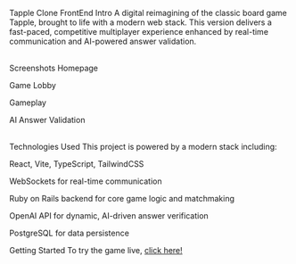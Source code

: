 Tapple Clone FrontEnd
Intro
A digital reimagining of the classic board game Tapple, brought to life with a modern web stack. This version delivers a fast-paced, competitive multiplayer experience enhanced by real-time communication and AI-powered answer validation.

<br>
Screenshots
Homepage

Game Lobby

Gameplay

AI Answer Validation

<br>
Technologies Used
This project is powered by a modern stack including:

React, Vite, TypeScript, TailwindCSS

WebSockets for real-time communication

Ruby on Rails backend for core game logic and matchmaking

OpenAI API for dynamic, AI-driven answer verification

PostgreSQL for data persistence

Getting Started
To try the game live, <a href="#" target="_blank">click here!</a>
